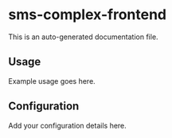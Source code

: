# sms-complex-frontend

This is an auto-generated documentation file.

## Usage

Example usage goes here.

## Configuration

Add your configuration details here.